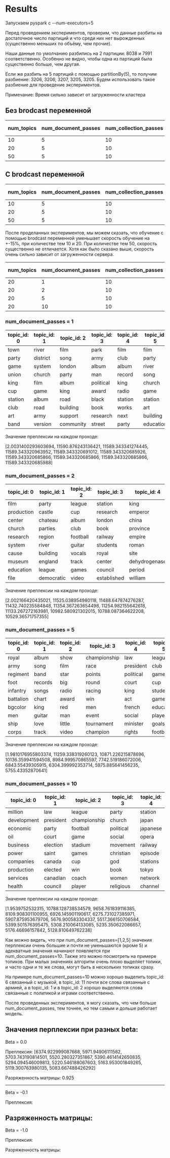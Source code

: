 # Results 

Запускаем pyspark с --num-executors=5

Перед проведением экспериментов, проверим, что данные разбиты на достаточное число партиций и что среди них нет вырожденных (существенно меньших по объёму, чем прочие). 

Наши данные по умолчанию разбились на 2 партиции: 8038 и 7991 соответственно. Особенно не видно, чтобы одна из партиций была существенно больше, чем другая. 

Если же разбить на 5 партиций с помощью partitionBy(5), то получим разбиение: 3206, 3206, 3207, 3205, 3205. Будем использовать такое разбиение для проведение экспериментов.

Примечание: Время сильно зависит от загруженности кластера

## Без brodcast переменной

| num_topics | num_document_passes | num_collection_passes | time (sec) |
|------------|---------------------|-----------------------|------------|
| 10         | 5                   | 10                    |4559        |
| 20         | 5                   | 10                    |9360        |
| 50         | 5                   | 10                    |18573       |


## С brodcast переменной

| num_topics | num_document_passes | num_collection_passes | time (sec) |
|------------|---------------------|-----------------------|------------|
| 10         | 5                   | 10                    |3970        |
| 20         | 5                   | 10                    |8107        |
| 50         | 5                   | 10                    |18398       |


После проделанных экспериментов, мы можем сказать, что обучение с помощью brodcast переменной уменьшает скорость обучение на +-15%, при количестве тем 10 и 20. При количестве тем 50, скорость существенно не отличается. Хотя как было сказано выше, скорость очень сильно зависит от загруженности сервера. 


| num_topics | num_document_passes | num_collection_passes | time (sec) |
|------------|---------------------|-----------------------|------------|
| 20         | 1                   | 10                    |745         |
| 20         | 2                   | 10                    |1059        |
| 20         | 5                   | 10                    |2143        |
| 20         | 10                  | 10                    |3019        |


### num_document_passes = 1

| topic_id: 0 | topic_id: 1 | topic_id: 2 | topic_id: 3 | topic_id: 4 | topic_id: 5 | topic_id: 6 | topic_id: 7 | topic_id: 8 | topic_id: 9 | topic_id: 10 | topic_id: 11 | topic_id: 12 | topic_id: 13 | topic_id: 14 | topic_id: 15 | topic_id: 16 | topic_id: 17 | topic_id: 18 | topic_id: 19 |
|-------------|-------------|-------------|-------------|-------------|-------------|-------------|-------------|-------------|-------------|--------------|--------------|--------------|--------------|--------------|--------------|--------------|--------------|--------------|--------------|
| town        | river       | film        | park        | film        | film        | party       | game        | game        | king        | film         | film         | album        | club         | league       | film         | town         | film         | league       | film         |
| party       | district    | song        | army        | club        | party       | song        | club        | film        | system      | game         | church       | club         | game         | film         | league       | league       | road         | film         | church       |
| game        | system      | london      | album       | album       | river       | church      | development | league      | center      | league       | party        | party        | party        | town         | album        | song         | son          | party        | album        |
| union       | church      | party       | man         | record      | song        | town        | league      | party       | album       | father       | club         | town         | song         | art          | town         | system       | support      | town         | man          |
| king        | film        | album       | political   | king        | church      | building    | park        | road        | army        | station      | album        | road         | album        | song         | river        | station      | cup          | london       | record       |
| cup         | game        | king        | award       | radio       | game        | station     | william     | river       | league      | album        | london       | radio        | league       | road         | church       | band         | system       | park         | art          |
| station     | album       | road        | black       | station     | station     | road        | book        | album       | club        | children     | king         | art          | park         | game         | support      | film         | community    | station      | park         |
| club        | road        | building    | book        | works       | art         | right       | system      | band        | england     | party        | england      | law          | london       | son          | station      | man          | london       | man          | party        |
| art         | army        | support     | research    | next        | building    | river       | cup         | king        | women       | night        | women        | research     | community    | center       | law          | church       | king         | president    | community    |
| band        | version     | community   | street      | party       | education   | full        | next        | club        | games       | show         | power        | form         | version      | park         | german       | said         | building     | game         | works        |

Значение преплексии на каждом проходе:

[2.0031400293603694, 11590.876243136421, 11589.343341274445, 11589.343320963952, 11589.343320691012, 11589.343320685926, 11589.343320685866, 11589.343320685866, 11589.343320685866, 11589.343320685988]


### num_document_passes = 2
| topic_id: 0 | topic_id: 1 | topic_id: 2 | topic_id: 3 | topic_id: 4   | topic_id: 5 | topic_id: 6 | topic_id: 7  | topic_id: 8 | topic_id: 9  | topic_id: 10 | topic_id: 11 | topic_id: 12 | topic_id: 13 | topic_id: 14 | topic_id: 15 | topic_id: 16 | topic_id: 17 | topic_id: 18 | topic_id: 19 |
|-------------|-------------|-------------|-------------|---------------|-------------|-------------|--------------|-------------|--------------|--------------|--------------|--------------|--------------|--------------|--------------|--------------|--------------|--------------|--------------|
| film        | party       | league      | station     | king          | game        | game        | regiment     | model       | song         | league       | linear       | saint        | district     | church       | film         | matter       | film         | trust        | party        |
| production  | castle      | cup         | research    | emperor       | station     | air         | foot         | species     | chart        | club         | socorro      | king         | town         | art          | game         | park         | miss         | bgcolor      | congress     |
| center      | chateau     | album       | london      | china         | version     | book        | raised       | town        | championship | album        | peak         | roman        | french       | show         | album        | system       | park         | community    | indian       |
| church      | parties     | club        | book        | province      | london      | station     | film         | water       | episode      | player       | kitt         | sur          | church       | children     | love         | file         | album        | nhs          | india        |
| research    | region      | football    | railway     | empire        | right       | engine      | bus          | support     | club         | band         | spacewatch   | les          | party        | german       | award        | game         | poland       | road         | army         |
| system      | river       | guitar      | students    | roman         | published   | using       | park         | power       | film         | goals        | anderson     | des          | president    | district     | club         | town         | president    | hospital     | london       |
| cause       | building    | vocals      | royal       | site          | air         | island      | battalion    | system      | version      | game         | mount        | air          | children     | site         | band         | party        | aircraft     | white        | william      |
| museum      | england     | track       | center      | dehydrogenase | film        | even        | river        | given       | singles      | film         | station      | song         | street       | hall         | isbn         | william      | song         | programs     | river        |
| education   | league      | games       | council     | period        | church      | character   | division     | similar     | play         | football     | river        | church       | election     | building     | system       | washington   | party        | foundation   | son          |
| file        | democratic  | video       | established | william       | control     | film        | championship | units       | points       | show         | neat         | total        | court        | written      | take         | election     | road         | ret          | battle       |

Значение преплексии на каждом проходе:

[2.002166420435021, 11525.038954980118, 11488.647874276287, 11432.740235584848, 11354.367263654498, 11254.982155642618, 11133.267272163981, 10982.580921302015, 10788.087364622208, 10529.36571757355]


### num_document_passes = 5

| topic_id: 0 | topic_id: 1 | topic_id: 2 | topic_id: 3  | topic_id: 4 | topic_id: 5 | topic_id: 6 | topic_id: 7 | topic_id: 8 | topic_id: 9 | topic_id: 10 | topic_id: 11 | topic_id: 12 | topic_id: 13 | topic_id: 14 | topic_id: 15 | topic_id: 16 | topic_id: 17 | topic_id: 18 | topic_id: 19 |
|-------------|-------------|-------------|--------------|-------------|-------------|-------------|-------------|-------------|-------------|--------------|--------------|--------------|--------------|--------------|--------------|--------------|--------------|--------------|--------------|
| royal       | album       | show        | championship | law         | league      | church      | saint       | film        | league      | chinese      | river        | station      | film         | power        | system       | force        | book         | india        | park         |
| army        | song        | film        | race         | president   | club        | linear      | aircraft    | father      | division    | system       | water        | party        | episode      | engine       | using        | battle       | published    | indian       | site         |
| regiment    | band        | star        | points       | political   | game        | socorro     | air         | award       | football    | china        | trust        | road         | television   | car          | example      | forces       | art          | museum       | castle       |
| foot        | records     | big         | round        | court       | cup         | william     | german      | daughter    | town        | support      | health       | railway      | director     | production   | theory       | military     | magazine     | island       | building     |
| infantry    | songs       | radio       | racing       | king        | students    | isbn        | africa      | mother      | club        | version      | areas        | district     | character    | prince       | form         | navy         | works        | canada       | street       |
| battalion   | chart       | award       | win          | act         | games       | peak        | population  | married     | stadium     | web          | species      | route        | game         | model        | research     | army         | show         | party        | design       |
| bgcolor     | king        | red         | men          | french      | education   | james       | france      | sir         | game        | memory       | lake         | street       | production   | energy       | space        | air          | story        | village      | hall         |
| men         | guitar      | man         | event        | social      | player      | opera       | squadron    | role        | district    | mobile       | mountain     | election     | show         | vehicle      | information  | attack       | arts         | population   | buildings    |
| ship        | love        | little      | tournament   | minister    | goals       | kitt        | language    | children    | baseball    | food         | region       | highway      | films        | speed        | data         | training     | written      | temple       | chateau      |
| corps       | track       | video       | champion     | rights      | football    | spacewatch  | airport     | london      | england     | windows      | sea          | bridge       | characters   | electric     | different    | command      | festival     | liberal      | hill         |

Значение преплексии на каждом проходе:

[1.9810176955803374, 11259.338319260123, 10871.226215878696, 10136.359941594508, 8984.999570865597, 7742.519186072006, 6843.55439305915, 6304.399992353714, 5975.885641456235, 5755.43352870641]


### num_document_passes = 10

| topic_id: 0 | topic_id: 1 | topic_id: 2  | topic_id: 3 | topic_id: 4 | topic_id: 5 | topic_id: 6 | topic_id: 7 | topic_id: 8 | topic_id: 9 | topic_id: 10 | topic_id: 11 | topic_id: 12 | topic_id: 13 | topic_id: 14 | topic_id: 15 | topic_id: 16 | topic_id: 17 | topic_id: 18 | topic_id: 19 |
|-------------|-------------|--------------|-------------|-------------|-------------|-------------|-------------|-------------|-------------|--------------|--------------|--------------|--------------|--------------|--------------|--------------|--------------|--------------|--------------|
| million     | law         | league       | party       | station     | river       | album       | system      | league      | london      | german       | army         | film         | texas        | air          | students     | road         | linear       | club         | species      |
| development | president   | championship | church      | japan       | town        | band        | using       | cup         | william     | germany      | battle       | episode      | california   | aircraft     | research     | india        | game         | radio        | foot         |
| economic    | party       | football     | political   | japanese    | building    | song        | model       | club        | book        | russian      | military     | show         | florida      | washington   | education    | indian       | socorro      | miss         | form         |
| oil         | court       | game         | social      | opera       | park        | records     | type        | emperor     | published   | republic     | forces       | television   | oklahoma     | squadron     | science      | route        | peak         | del          | often        |
| business    | election    | stadium      | movement    | railway     | village     | songs       | design      | division    | isbn        | soviet       | force        | award        | ohio         | island       | institute    | airport      | kitt         | winner       | common       |
| power       | saint       | games        | christian   | episode     | jpg         | chart       | engine      | district    | george      | european     | regiment     | role         | angeles      | fort         | program      | station      | spacewatch   | league       | usually      |
| companies   | canada      | cup          | god         | stations    | church      | guitar      | systems     | goals       | art         | russia       | attack       | films        | carolina     | road         | center       | highway      | games        | spanish      | tree         |
| production  | elected     | win          | book        | tokyo       | lake        | video       | standard    | cricket     | married     | van          | killed       | story        | star         | park         | society      | railway      | character    | awards       | example      |
| services    | canadian    | coach        | women       | network     | site        | rock        | available   | total       | james       | french       | command      | directed     | gordon       | wing         | technology   | hong         | player       | cup          | light        |
| health      | council     | player       | religious   | channel     | street      | track       | car         | england     | son         | dutch        | division     | movie        | comics       | mile         | schools      | kong         | anderson     | san          | animals      |

Значение преплексии на каждом проходе:

[1.9539752532315, 10788.128738534579, 9658.761839116385, 8109.908301100955, 6926.145901190617, 6275.731027385971, 5907.875953679706, 5676.900583304337, 5517.366150706584, 5399.501576395475, 5308.210064133085, 5235.350622086657, 5176.46696157842, 5128.810649762238]


Как можно видеть, что при num_document_passes=[1,2,5] значения перплексии очень большие и почти не уменьшаются (кроме 5) и адекватные значения начинают появляется при num_document_passes=10. Также это можно посмотреть на примере топиков. При малых значениях алгоритм очень плохо выделяет топики, и часто одни и те же слова, могут быть в нескольких топиках сразу. 

На примере num_document_passes=10 можно хорошо выделить topic_id: 6 связанный с музыкой, в topic_id: 11 почти все слова связанные с армией, а в topic_id: 1 и в topic_id: 2 хорошо выделяются слова связанные с политикой и играми соответственно.

После проведенных экспериментов, я могу сказать, что чем больше num_document_passes, тем точнее, но тем самым и дольше работает модель.  


## Значения перплексии при разных beta:
Beta = 0.0

Преплексия:
[6374.922999087668, 5971.94906111582, 5703.743190814501, 5520.280327351867, 5390.4614142650835, 5294.094546009813, 5220.546188067603, 5163.953001849265, 5119.300763980135, 5083.667488426292]

Разряженность матрицы: 0.925

----------------------------------------
Beta = -0.1

Преплексия:


Разряженность матрицы: 
----------------------------------------
Beta = -1.0

Преплексия:


Разряженность матрицы: 


